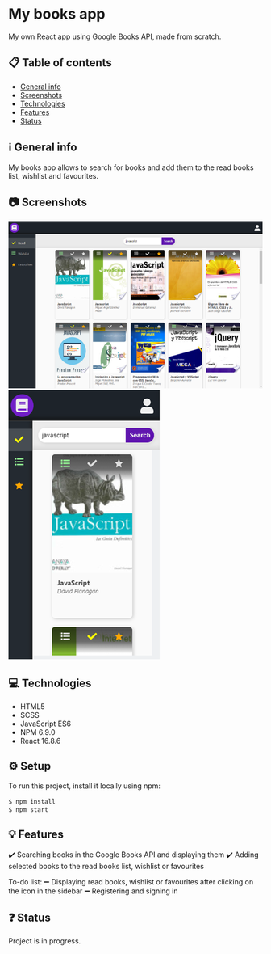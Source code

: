 #  My books app
My own React app using Google Books API, made from scratch.

## :clipboard: Table of contents 
* [General info](#information_source--general-info)
* [Screenshots](#screenshots--camera)
* [Technologies](#technologies--computer)
* [Features](#features--bulb)
* [Status](#status--question)

##  :information_source: General info 
My books app allows to search for books and add them to the read books list, wishlist and favourites.

## :camera:  Screenshots  
![My books](my_books.png)
![My books - mobile version](my_books-mobile.png)

## :computer:  Technologies  
* HTML5 
* SCSS 
* JavaScript ES6 
* NPM 6.9.0 
* React 16.8.6

## :gear: Setup 
To run this project, install it locally using npm:
```
$ npm install
$ npm start
```

## :bulb: Features  
:heavy_check_mark: Searching books in the Google Books API and displaying them
 :heavy_check_mark: Adding selected books to the read books list, wishlist or favourites

To-do list:
:heavy_minus_sign: Displaying read books, wishlist or favourites after clicking on the icon in the sidebar
:heavy_minus_sign: Registering and signing in

## :question: Status  
Project is in progress.

